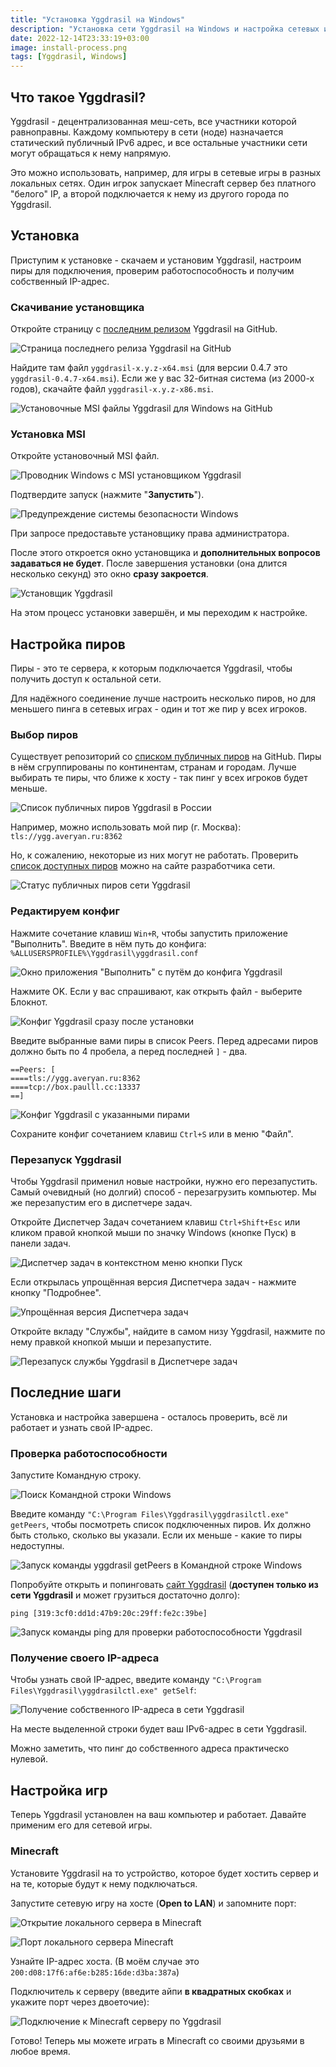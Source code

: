 ```yaml
---
title: "Установка Yggdrasil на Windows"
description: "Установка сети Yggdrasil на Windows и настройка сетевых игр"
date: 2022-12-14T23:33:19+03:00
image: install-process.png
tags: [Yggdrasil, Windows]
---
```


## Что такое Yggdrasil?

Yggdrasil - децентрализованная меш-сеть, все участники которой равноправны.
Каждому компьютеру в сети (ноде) назначается статический публичный IPv6 адрес, и все остальные
участники сети могут обращаться к нему напрямую.

Это можно использовать, например, для игры в сетевые игры в разных локальных сетях. Один игрок запускает
Minecraft сервер без платного "белого" IP, а второй подключается к нему из другого города по Yggdrasil.

## Установка

Приступим к установке - скачаем и установим Yggdrasil, настроим пиры для подключения,
проверим работоспособность и получим собственный IP-адрес.

### Скачивание установщика

Откройте страницу с [последним релизом](https://github.com/yggdrasil-network/yggdrasil-go/releases/latest) Yggdrasil на GitHub.

![Страница последнего релиза Yggdrasil на GitHub](yggdrasil-releases.png)

Найдите там файл `yggdrasil-x.y.z-x64.msi` (для версии 0.4.7 это `yggdrasil-0.4.7-x64.msi`).
Если же у вас 32-битная система (из 2000-х годов), скачайте файл `yggdrasil-x.y.z-x86.msi`.

![Установочные MSI файлы Yggdrasil для Windows на GitHub](windows-installers.png)

### Установка MSI

Откройте установочный MSI файл.

![Проводник Windows с MSI установщиком Yggdrasil](open-yggdrasil-installer.png)

Подтвердите запуск (нажмите "**Запустить**").

![Предупреждение системы безопасности Windows](installer-security-warning.png)

При запросе предоставьте установщику права администратора.

После этого откроется окно установщика и **дополнительных вопросов задаваться не будет**.
После завершения установки (она длится несколько секунд) это окно **сразу закроется**.

![Установщик Yggdrasil](install-process.png)

На этом процесс установки завершён, и мы переходим к настройке.

## Настройка пиров

Пиры - это те сервера, к которым подключается Yggdrasil, чтобы получить доступ к остальной сети.

Для надёжного соединение лучше настроить несколько пиров, но для меньшего пинга в сетевых играх - один и тот же пир у всех игроков.

### Выбор пиров

Существует репозиторий со [списком публичных пиров](https://github.com/yggdrasil-network/public-peers) на GitHub. Пиры в нём сгруппированы по континентам, странам и городам. Лучше выбирать те пиры, что ближе к хосту - так пинг у всех игроков будет меньше.

![Список публичных пиров Yggdrasil в России](public-peers.png)

Например, можно использовать мой пир (г. Москва):
`tls://ygg.averyan.ru:8362`

Но, к сожалению, некоторые из них могут не работать. Проверить [список доступных пиров](https://publicpeers.neilalexander.dev/) можно
на сайте разработчика сети.

![Статус публичных пиров сети Yggdrasil](peers-status.png)

### Редактируем конфиг

Нажмите сочетание клавиш `Win+R`, чтобы запустить приложение "Выполнить".
Введите в нём путь до конфига:
`%ALLUSERSPROFILE%\Yggdrasil\yggdrasil.conf`

![Окно приложения "Выполнить" с путём до конфига Yggdrasil](open-config.png)

Нажмите OK. Если у вас спрашивают, как открыть файл - выберите Блокнот.

![Конфиг Yggdrasil сразу после установки](original-config.png)

Введите выбранные вами пиры в список Peers. Перед адресами пиров должно быть по 4 пробела, а перед последней `]` - два.

```
==Peers: [
====tls://ygg.averyan.ru:8362
====tcp://box.paulll.cc:13337
==]
```

![Конфиг Yggdrasil с указанными пирами](peers-config.png)

Сохраните конфиг сочетанием клавиш `Ctrl+S` или в меню "Файл".

### Перезапуск Yggdrasil

Чтобы Yggdrasil применил новые настройки, нужно его перезапустить. Самый очевидный (но долгий) способ - перезагрузить компьютер. Мы же перезапустим его в диспетчере задач.

Откройте Диспетчер Задач сочетанием клавиш `Ctrl+Shift+Esc` или кликом правой кнопкой мыши по значку Windows (кнопке Пуск) в панели задач.

![Диспетчер задач в контекстном меню кнопки Пуск](open-task-manager.png)

Если открылась упрощённая версия Диспетчера задач - нажмите кнопку "Подробнее".

![Упрощённая версия Диспетчера задач](task-manager-mini.png)

Откройте вкладу "Службы", найдите в самом низу Yggdrasil, нажмите по нему правкой кнопкой мыши и перезапустите.

![Перезапуск службы Yggdrasil в Диспетчере задач](task-manager-restart-yggdrasil.png)

## Последние шаги

Установка и настройка завершена - осталось проверить, всё ли работает и узнать свой IP-адрес.

### Проверка работоспособности

Запустите Командную строку.

![Поиск Командной строки Windows](open-cmd.png)

Введите команду `"C:\Program Files\Yggdrasil\yggdrasilctl.exe" getPeers`, чтобы посмотреть список подключенных пиров. Их должно быть столько, сколько вы указали. Если их меньше - какие то пиры недоступны.

![Запуск команды yggdrasil getPeers в Командной строке Windows](cmd-getpeers.png)

Попробуйте открыть и попинговать [сайт Yggdrasil](http://[319:3cf0:dd1d:47b9:20c:29ff:fe2c:39be]/)
(**доступен только из сети Yggdrasil** и может грузиться достаточно долго):

```
ping [319:3cf0:dd1d:47b9:20c:29ff:fe2c:39be]
```

![Запуск команды ping для проверки работоспособности Yggdrasil](cmd-ping.png)

### Получение своего IP-адреса

Чтобы узнать свой IP-адрес, введите команду `"C:\Program Files\Yggdrasil\yggdrasilctl.exe" getSelf`:

![Получение собственного IP-адреса в сети Yggdrasil](cmd-getself.png)

На месте выделенной строки будет ваш IPv6-адрес в сети Yggdrasil.

Можно заметить, что пинг до собственного адреса практическо нулевой.

## Настройка игр

Теперь Yggdrasil установлен на ваш компьютер и работает.
Давайте применим его для сетевой игры.

### Minecraft

Установите Yggdrasil на то устройство, которое будет хостить сервер и на те,
которые будут к нему подключаться.

Запустите сетевую игру на хосте (**Open to LAN**) и запомните порт:

![Открытие локального сервера в Minecraft](minecraft-start-lan-game.png)

![Порт локального сервера Minecraft](minecraft-server-port.png)

Узнайте IP-адрес хоста. (В моём случае это `200:d08:17f6:af6e:b285:16de:d3ba:387a`)

Подключитель к серверу (введите айпи **в квадратных скобках** и укажите порт через двоеточие):

![Подключение к Minecraft серверу по Yggdrasil](minecraft-connect.png)

Готово! Теперь мы можете играть в Minecraft со своими друзьями в любое время.
